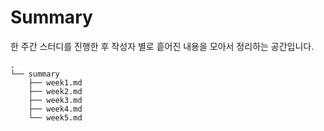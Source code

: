 # Summary
한 주간 스터디를 진행한 후 작성자 별로 흩어진 내용을 모아서 정리하는 공간입니다.

```
.
└── summary
    ├── week1.md
    ├── week2.md
    ├── week3.md
    ├── week4.md
    └── week5.md
```